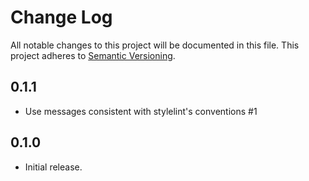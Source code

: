 # Change Log
All notable changes to this project will be documented in this file.
This project adheres to [Semantic Versioning](http://semver.org/).

## 0.1.1
* Use messages consistent with stylelint's conventions #1

## 0.1.0
* Initial release.
